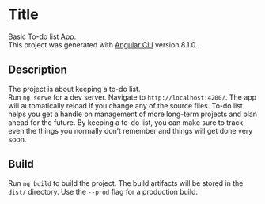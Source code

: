 
# Title

Basic To-do list App.  
This project was generated with [Angular CLI](https://github.com/angular/angular-cli) version 8.1.0.
 
## Description

The project is about keeping a to-do list.  
Run `ng serve` for a dev server. Navigate to `http://localhost:4200/`. The app will automatically reload if you change any of the source files.
To-do list helps you get a handle on management of more long-term projects and plan ahead for the future.
By keeping a to-do list, you can make sure to track even the things you normally don’t remember and things will get done very soon. 


## Build

Run `ng build` to build the project. The build artifacts will be stored in the `dist/` directory. Use the `--prod` flag for a production build. 
